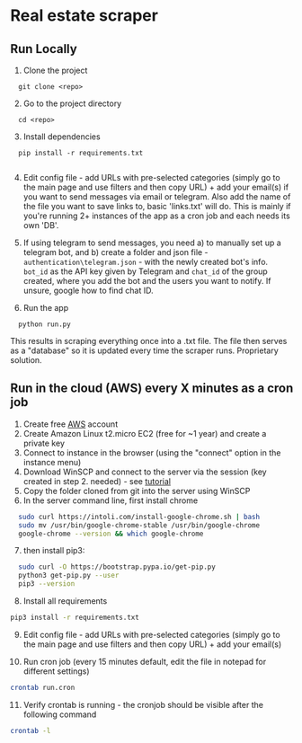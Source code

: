  # Real estate scraper

## Run Locally

1. Clone the project

```
  git clone <repo>
```

2. Go to the project directory

```
  cd <repo>
```

3. Install dependencies

```
  pip install -r requirements.txt
  
```

4. Edit config file - add URLs with pre-selected categories (simply go to the main page and use filters and then copy URL) + add your email(s) if you want to send messages via email or telegram. Also add the name of the file you want to save links to, basic 'links.txt' will do. This is mainly if you're running 2+ instances of the app as a cron job and each needs its own 'DB'.

5. If using telegram to send messages, you need a) to manually set up a telegram bot, and b) create a folder and json file -  ```authentication\telegram.json``` - with the newly created bot's info. ```bot_id``` as the API key given by Telegram and ```chat_id``` of the group created, where you add the bot and the users you want to notify. If unsure, google how to find chat ID.

6. Run the app

```
  python run.py
```

This results in scraping everything once into a .txt file. The file then serves as a "database" so it is updated every time the scraper runs. Proprietary solution.

## Run in the cloud (AWS) every X minutes as a cron job

1. Create free [AWS](https://aws.amazon.com/) account 
2. Create Amazon Linux t2.micro EC2 (free for ~1 year) and create a private key
3. Connect to instance in the browser (using the "connect" option in the instance menu)
4. Download WinSCP and connect to the server via the session (key created in step 2. needed) - see [tutorial](https://winscp.net/eng/docs/guide_amazon_ec2)
5. Copy the folder cloned from git into the server using WinSCP
6. In the server command line, first install chrome

```bash
  sudo curl https://intoli.com/install-google-chrome.sh | bash
  sudo mv /usr/bin/google-chrome-stable /usr/bin/google-chrome
  google-chrome --version && which google-chrome
```

7. then install pip3:

```bash
  sudo curl -O https://bootstrap.pypa.io/get-pip.py
  python3 get-pip.py --user
  pip3 --version
```

8. Install all requirements

```bash
pip3 install -r requirements.txt
```

9. Edit config file - add URLs with pre-selected categories (simply go to the main page and use filters and then copy URL) + add your email(s)

10. Run cron job (every 15 minutes default, edit the file in notepad for different settings)

```bash
crontab run.cron
```

11. Verify crontab is running - the cronjob should be visible after the following command

```bash
crontab -l
```


